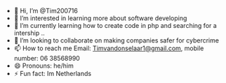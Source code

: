 - 👋 Hi, I’m @Tim200716
- 👀 I’m interested in learning more about software developing
- 🌱 I’m currently learning how to create code in php and searching for a intership ..
- 💞️ I’m looking to collaborate on making companies safer for cybercrime
- 📫 How to reach me Email: Timvandonselaar1@gmail.com, mobile number: 06 38568990
- 😄 Pronouns: he/him 
- ⚡ Fun fact: Im Netherlands

<!---
Tim200716/Tim200716 is a ✨ special ✨ repository because its `README.md` (this file) appears on your GitHub profile.
You can click the Preview link to take a look at your changes.
--->
